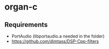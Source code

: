 # organ-c

## Requirements

- PortAudio (libportaudio.a needed in the folder)
- https://github.com/dimtass/DSP-Cpp-filters